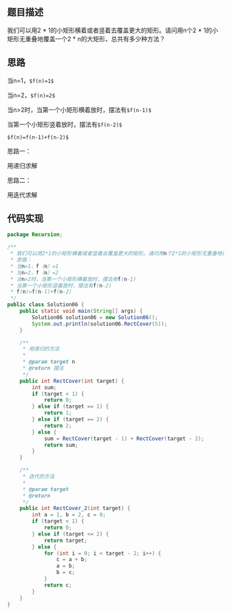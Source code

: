 ## 题目描述
我们可以用2 * 1的小矩形横着或者竖着去覆盖更大的矩形。请问用n个2 * 1的小矩形无重叠地覆盖一个2 * n的大矩形，总共有多少种方法？

## 思路

当n=1，`$f(n)=1$`

当n=2，`$f(n)=2$`

当n>2时，当第一个小矩形横着放时，摆法有`$f(n-1)$`

当第一个小矩形竖着放时，摆法有`$f(n-2)$`

`$f(n)=f(n-1)+f(n-2)$`

思路一：

用递归求解

思路二：

用迭代求解

## 代码实现
```Java
package Recursion;

/**
 * 我们可以用2*1的小矩形横着或者竖着去覆盖更大的矩形。请问用n个2*1的小矩形无重叠地覆盖一个2*n的大矩形，总共有多少种方法？
 * 思路：
 * 当n=1，f（n）=1
 * 当n=2，f（n）=2
 * 当n>2时，当第一个小矩形横着放时，摆法有f(n-1)
 * 当第一个小矩形竖着放时，摆法有f(n-2)
 * f(n)=f(n-1)+f(n-2)
 */
public class Solution06 {
    public static void main(String[] args) {
        Solution06 solution06 = new Solution06();
        System.out.println(solution06.RectCover(5));
    }

    /**
     * 用递归的方法
     *
     * @param target n
     * @return 摆法
     */
    public int RectCover(int target) {
        int sum;
        if (target < 1) {
            return 0;
        } else if (target == 1) {
            return 1;
        } else if (target == 2) {
            return 2;
        } else {
            sum = RectCover(target - 1) + RectCover(target - 2);
            return sum;
        }
    }

    /**
     * 迭代的方法
     *
     * @param target
     * @return
     */
    public int RectCover_2(int target) {
        int a = 1, b = 2, c = 0;
        if (target < 1) {
            return 0;
        } else if (target <= 2) {
            return target;
        } else {
            for (int i = 0; i < target - 2; i++) {
                c = a + b;
                a = b;
                b = c;
            }
            return c;
        }
    }
}

```